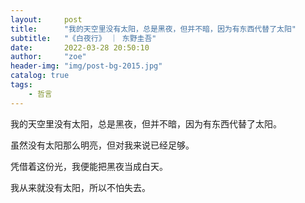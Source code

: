 ```yaml
---
layout:     post
title:      "我的天空里没有太阳，总是黑夜，但并不暗，因为有东西代替了太阳"
subtitle:   "《白夜行》 ｜ 东野圭吾"
date:       2022-03-28 20:50:10
author:     "zoe"
header-img: "img/post-bg-2015.jpg"
catalog: true
tags:
    - 哲言
---
```


我的天空里没有太阳，总是黑夜，但并不暗，因为有东西代替了太阳。

虽然没有太阳那么明亮，但对我来说已经足够。

凭借着这份光，我便能把黑夜当成白天。

我从来就没有太阳，所以不怕失去。
